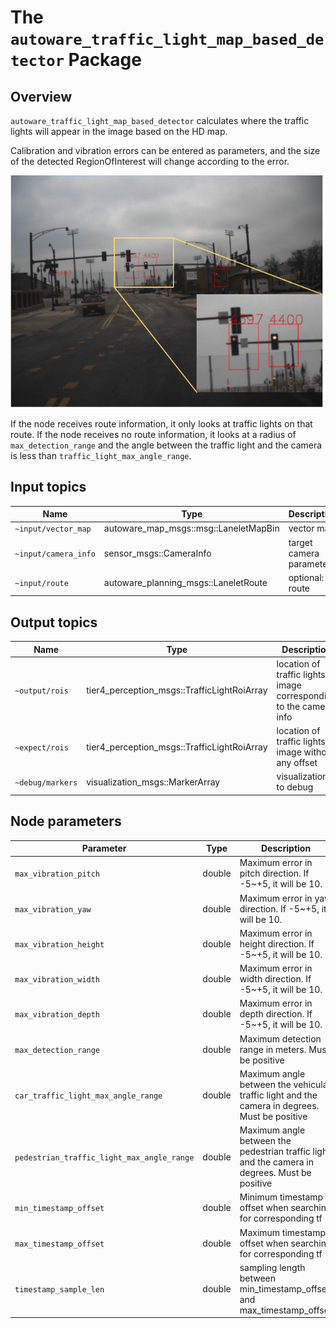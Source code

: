 # The `autoware_traffic_light_map_based_detector` Package

## Overview

`autoware_traffic_light_map_based_detector` calculates where the traffic lights will appear in the image based on the HD map.

Calibration and vibration errors can be entered as parameters, and the size of the detected RegionOfInterest will change according to the error.

![traffic_light_map_based_detector_result](./docs/traffic_light_map_based_detector_result.svg)

If the node receives route information, it only looks at traffic lights on that route.
If the node receives no route information, it looks at a radius of `max_detection_range` and the angle between the traffic light and the camera is less than `traffic_light_max_angle_range`.

## Input topics

| Name                 | Type                                  | Description             |
| -------------------- | ------------------------------------- | ----------------------- |
| `~input/vector_map`  | autoware_map_msgs::msg::LaneletMapBin | vector map              |
| `~input/camera_info` | sensor_msgs::CameraInfo               | target camera parameter |
| `~input/route`       | autoware_planning_msgs::LaneletRoute  | optional: route         |

## Output topics

| Name             | Type                                        | Description                                                          |
| ---------------- | ------------------------------------------- | -------------------------------------------------------------------- |
| `~output/rois`   | tier4_perception_msgs::TrafficLightRoiArray | location of traffic lights in image corresponding to the camera info |
| `~expect/rois`   | tier4_perception_msgs::TrafficLightRoiArray | location of traffic lights in image without any offset               |
| `~debug/markers` | visualization_msgs::MarkerArray             | visualization to debug                                               |

## Node parameters

| Parameter                                  | Type   | Description                                                                                    |
| ------------------------------------------ | ------ | ---------------------------------------------------------------------------------------------- |
| `max_vibration_pitch`                      | double | Maximum error in pitch direction. If -5~+5, it will be 10.                                     |
| `max_vibration_yaw`                        | double | Maximum error in yaw direction. If -5~+5, it will be 10.                                       |
| `max_vibration_height`                     | double | Maximum error in height direction. If -5~+5, it will be 10.                                    |
| `max_vibration_width`                      | double | Maximum error in width direction. If -5~+5, it will be 10.                                     |
| `max_vibration_depth`                      | double | Maximum error in depth direction. If -5~+5, it will be 10.                                     |
| `max_detection_range`                      | double | Maximum detection range in meters. Must be positive                                            |
| `car_traffic_light_max_angle_range`        | double | Maximum angle between the vehicular traffic light and the camera in degrees. Must be positive  |
| `pedestrian_traffic_light_max_angle_range` | double | Maximum angle between the pedestrian traffic light and the camera in degrees. Must be positive |
| `min_timestamp_offset`                     | double | Minimum timestamp offset when searching for corresponding tf                                   |
| `max_timestamp_offset`                     | double | Maximum timestamp offset when searching for corresponding tf                                   |
| `timestamp_sample_len`                     | double | sampling length between min_timestamp_offset and max_timestamp_offset                          |
